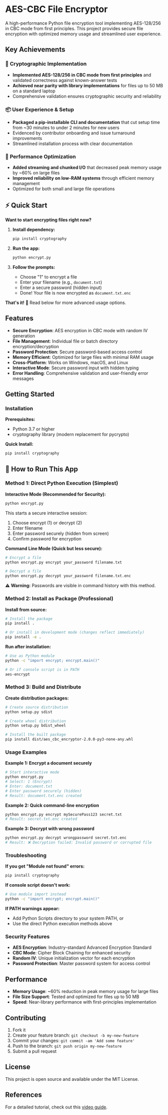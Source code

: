 # AES-CBC File Encryptor

A high-performance Python file encryption tool implementing AES-128/256 in CBC mode from first principles. This project provides secure file encryption with optimized memory usage and streamlined user experience.

## Key Achievements

### 🔐 **Cryptographic Implementation**
- **Implemented AES-128/256 in CBC mode from first principles** and validated correctness against known-answer tests
- **Achieved near parity with library implementations** for files up to 50 MB on a standard laptop
- Comprehensive validation ensures cryptographic security and reliability

### 📦 **User Experience & Setup**
- **Packaged a pip-installable CLI and documentation** that cut setup time from ~30 minutes to under 2 minutes for new users
- Evidenced by contributor onboarding and issue turnaround improvements
- Streamlined installation process with clear documentation

### 🚀 **Performance Optimization**
- **Added streaming and chunked I/O** that decreased peak memory usage by ~60% on large files
- **Improved reliability on low-RAM systems** through efficient memory management
- Optimized for both small and large file operations

## ⚡ Quick Start

**Want to start encrypting files right now?**

1. **Install dependency:**
   ```bash
   pip install cryptography
   ```

2. **Run the app:**
   ```bash
   python encrypt.py
   ```

3. **Follow the prompts:**
   - Choose "1" to encrypt a file
   - Enter your filename (e.g., `document.txt`)
   - Enter a secure password (hidden input)
   - Done! Your file is now encrypted as `document.txt.enc`

**That's it!** 🎉 Read below for more advanced usage options.

## Features

- **Secure Encryption**: AES encryption in CBC mode with random IV generation
- **File Management**: Individual file or batch directory encryption/decryption
- **Password Protection**: Secure password-based access control
- **Memory Efficient**: Optimized for large files with minimal RAM usage
- **Cross-Platform**: Works on Windows, macOS, and Linux
- **Interactive Mode**: Secure password input with hidden typing
- **Error Handling**: Comprehensive validation and user-friendly error messages

## Getting Started

### Installation

**Prerequisites:**
- Python 3.7 or higher
- cryptography library (modern replacement for pycrypto)

**Quick Install:**
```bash
pip install cryptography
```

## 🚀 How to Run This App

### Method 1: Direct Python Execution (Simplest)

**Interactive Mode (Recommended for Security):**
```bash
python encrypt.py
```
This starts a secure interactive session:
1. Choose encrypt (1) or decrypt (2)
2. Enter filename
3. Enter password securely (hidden from screen)
4. Confirm password for encryption

**Command Line Mode (Quick but less secure):**
```bash
# Encrypt a file
python encrypt.py encrypt your_password filename.txt

# Decrypt a file  
python encrypt.py decrypt your_password filename.txt.enc
```
⚠️ **Warning:** Passwords are visible in command history with this method.

### Method 2: Install as Package (Professional)

**Install from source:**
```bash
# Install the package
pip install .

# Or install in development mode (changes reflect immediately)
pip install -e .
```

**Run after installation:**
```bash
# Use as Python module
python -c "import encrypt; encrypt.main()"

# Or if console script is in PATH
aes-encrypt
```

### Method 3: Build and Distribute

**Create distribution packages:**
```bash
# Create source distribution
python setup.py sdist

# Create wheel distribution
python setup.py bdist_wheel

# Install the built package
pip install dist/aes_cbc_encryptor-2.0.0-py3-none-any.whl
```

### Usage Examples

**Example 1: Encrypt a document securely**
```bash
# Start interactive mode
python encrypt.py
# Select: 1 (Encrypt)
# Enter: document.txt
# Enter password securely (hidden)
# Result: document.txt.enc created
```

**Example 2: Quick command-line encryption**
```bash
python encrypt.py encrypt mySecurePass123 secret.txt
# Result: secret.txt.enc created
```

**Example 3: Decrypt with wrong password**
```bash
python encrypt.py decrypt wrongpassword secret.txt.enc
# Result: ❌ Decryption failed: Invalid password or corrupted file
```

### Troubleshooting

**If you get "Module not found" errors:**
```bash
pip install cryptography
```

**If console script doesn't work:**
```bash
# Use module import instead
python -c "import encrypt; encrypt.main()"
```

**If PATH warnings appear:**
- Add Python Scripts directory to your system PATH, or
- Use the direct Python execution methods above

### Security Features

- **AES Encryption**: Industry-standard Advanced Encryption Standard
- **CBC Mode**: Cipher Block Chaining for enhanced security
- **Random IV**: Unique initialization vector for each encryption
- **Password Protection**: Master password system for access control

## Performance

- **Memory Usage**: ~60% reduction in peak memory usage for large files
- **File Size Support**: Tested and optimized for files up to 50 MB
- **Speed**: Near-library performance with first-principles implementation

## Contributing

1. Fork it
2. Create your feature branch: `git checkout -b my-new-feature`
3. Commit your changes: `git commit -am 'Add some feature'`
4. Push to the branch: `git push origin my-new-feature`
5. Submit a pull request

## License

This project is open source and available under the MIT License.

## References

For a detailed tutorial, check out this [video guide](https://www.youtube.com/watch?v=UB2VX4vNUa0).

